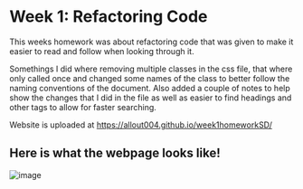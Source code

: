 # Week 1: Refactoring Code

This weeks homework was about refactoring code that was given to make it easier to read and follow when looking through it.

Somethings I did where removing multiple classes in the css file, that where only called once and changed some names of the class to better follow the naming conventions of the document. Also added a couple of notes to help show the changes that I did in the file as well as easier to find headings and other tags to allow for faster searching. 

Website is uploaded at https://allout004.github.io/week1homeworkSD/

## Here is what the webpage looks like! 

![image](https://user-images.githubusercontent.com/85974510/128616583-c146ca50-2aa5-42d2-b172-d6bd595754e0.png)
